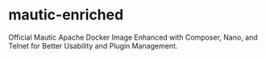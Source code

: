 # mautic-enriched
Official Mautic Apache Docker Image Enhanced with Composer, Nano, and Telnet for Better Usability and Plugin Management.
